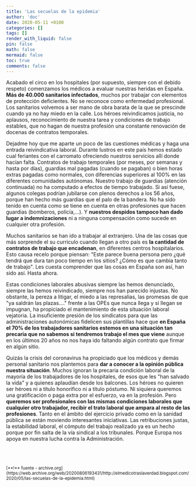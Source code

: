```yaml
---
title: 'Las secuelas de la epidemia'
author: 'doc'
date: 2020-05-11 +0100
categories: []
tags: []
render_with_liquid: false
pin: false
math: false
mermaid: false
toc: true
comments: false
---
```

Acabado el circo en los hospitales (por supuesto, siempre con el debido respeto) comenzamos los médicos a evaluar nuestras heridas en España. **Más de 40.000 sanitarios infectados**, muchos por trabajar con elementos de protección deficientes. No se reconoce como enfermedad profesional. Los sanitarios volvemos a ser mano de obra barata de la que se prescinde cuando ya no hay miedo en la calle. Los héroes reivindicamos justicia, no aplausos, reconocimiento de nuestra tarea y condiciones de trabajo estables, que no hagan de nuestra profesión una constante renovación de docenas de contratos temporales.  

Dejadme hoy que me aparte un poco de las cuestiones médicas y haga una entrada reivindicativa laboral. Durante lustros en este país hemos estado cual feriantes con el carromato ofreciendo nuestros servicios allí donde hacían falta. Contratos de trabajo temporales (por meses, por semanas y hasta por días), guardias mal pagadas (cuando se pagaban) o bien horas extras pagadas como normales, con diferencias superiores al 100% en las diferentes comunidades autónomas. Nuestro trabajo de guardias (atención continuada) no ha computado a efectos de tiempo trabajado. Si así fuese, algunos colegas podrían jubilarse con plenos derechos a los 56 años, porque han hecho más guardias que el palo de la bandera. No ha sido tenido en cuenta como se tiene en cuenta en otras profesiones que hacen guardias (bomberos, policía,...). Y **nuestros despidos tampoco han dado lugar a indemnizaciones** ni a ninguna compensación como sucede en cualquier otra profesión.  

Muchos sanitarios se han ido a trabajar al extranjero. Una de las cosas que más sorprende el su curriculo cuando llegan a otro país es **la cantidad de contratos de trabajo que encadenan**, en diferentes centros hospitalarios. Esto causa recelo porque piensan: "Este parece buena persona pero ¿qué tendrá que dura tan poco tiempo en los sitios? ¿Cómo es que cambia tanto de trabajo". Les cuesta comprender que las cosas en España son así, han sido así. Hasta ahora.  

Estas condiciones laborales abusivas siempre las hemos denunciado, siempre las hemos reivindicado, siempre nos han parecido injustas. No obstante, la pereza a litigar, el miedo a las represalias, las promesas de que "ya saldrán las plazas...." frente a las OPEs que nunca llega y si llegan se impugnan, ha propiciado el mantenimiento de esta situación laboral vejatoria. La insuficiente presión de los sindicatos para que las administraciones autonómicas fidelicen sus plantillas hace que **en España el 70% de los trabajadores sanitarios estemos en una situación tan precaria que no sabemos si tendremos trabajo el mes que viene** aunque en los últimos 20 años no nos haya ido faltando algún contrato que firmar en algún sitio.  

Quizás la crisis del coronavirus ha propiciado que los médicos y demás personal sanitario nos plantemos para **dar a conocer a la opinión pública nuestra situación**. Muchos ignoran la precaria condición laboral de la mayoría de los trabajadores de los hospitales, de esos que les "han salvado la vida" y a quienes aplaudían desde los balcones. Los héroes no quieren ser héroes ni a título honorífico ni a título póstumo. Ni siquiera queremos una gratificación o paga extra por el esfuerzo, va en la profesión. Pero **queremos ser profesionales con las mismas condiciones laborales que cualquier otro trabajador, recibir el trato laboral que ampara al resto de las profesiones**. Tanto en el ámbito del ejercicio privado como en la sanidad pública se están moviendo interesantes iniciativas. Las retribuciones justas, la estabilidad laboral, el cómputo del trabajo realizado ya es un hecho porque por fin salta de la vía sindical a los tribunales. Porque Europa nos apoya en nuestra lucha contra la Administración.  

<br>
<br>
<br>
<small>[**!** fuente - archive.org](https://web.archive.org/web/20200806193431/http://elmedicotraslaverdad.blogspot.com/2020/05/las-secuelas-de-la-epidemia.html)</small>  
